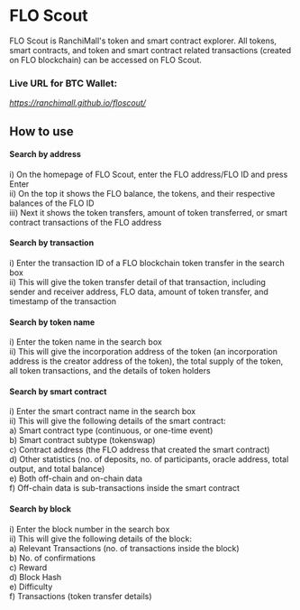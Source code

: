 # FLO Scout 

FLO Scout is RanchiMall's token and smart contract explorer.
All tokens, smart contracts, and token and smart contract related transactions (created on FLO blockchain) can be accessed on FLO Scout.  

### Live URL for BTC Wallet:
*https://ranchimall.github.io/floscout/*

## How to use
#### Search by address
i) On the homepage of FLO Scout, enter the FLO address/FLO ID and press Enter  
ii) On the top it shows the FLO balance, the tokens, and their respective balances of the FLO ID  
iii) Next it shows the token transfers, amount of token transferred, or smart contract transactions of the FLO address  

#### Search by transaction
i) Enter the transaction ID of a FLO blockchain token transfer in the search box  
ii) This will give the token transfer detail of that transaction, including sender and receiver address, FLO data, amount of token transfer, and timestamp of the transaction  

#### Search by token name
i) Enter the token name in the search box  
ii) This will give the incorporation address of the token (an incorporation address is the creator address of the token), the total supply of the token, all token transactions, and the details of token holders  

#### Search by smart contract
i) Enter the smart contract name in the search box  
ii) This will give the following details of the smart contract:  
    a) Smart contract type (continuous, or one-time event)  
    b) Smart contract subtype (tokenswap)  
    c) Contract address (the FLO address that created the smart contract)  
    d) Other statistics (no. of deposits, no. of participants, oracle address, total output, and total balance)  
    e) Both off-chain and on-chain data  
    f) Off-chain data is sub-transactions inside the smart contract  

#### Search by block
i) Enter the block number in the search box  
ii) This will give the following details of the block:  
    a) Relevant Transactions (no. of transactions inside the block)  
    b) No. of confirmations  
    c) Reward  
    d) Block Hash  
    e) Difficulty  
    f) Transactions (token transfer details)
 
